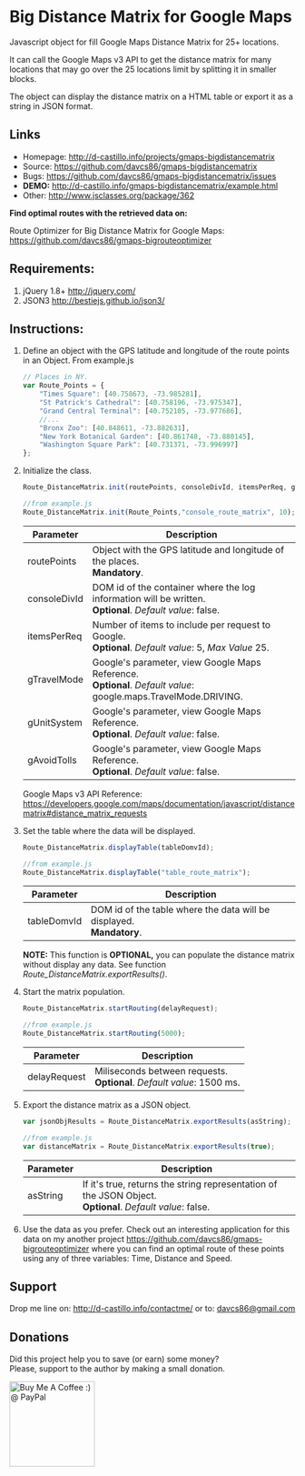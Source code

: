 Big Distance Matrix for Google Maps
=======================

Javascript object for fill Google Maps Distance Matrix for 25+ locations.

It can call the Google Maps v3 API to get the distance matrix for many locations that may go over the 25 locations limit by splitting it in smaller blocks.

The object can display the distance matrix on a HTML table or export it as a string in JSON format.

## Links

* Homepage: <http://d-castillo.info/projects/gmaps-bigdistancematrix>
* Source: <https://github.com/davcs86/gmaps-bigdistancematrix>
* Bugs:   <https://github.com/davcs86/gmaps-bigdistancematrix/issues>
* **DEMO:** <http://d-castillo.info/gmaps-bigdistancematrix/example.html>
* Other: <http://www.jsclasses.org/package/362>

**Find optimal routes with the retrieved data on:**

Route Optimizer for Big Distance Matrix for Google Maps: <https://github.com/davcs86/gmaps-bigrouteoptimizer>

## Requirements:

1. jQuery 1.8+ <http://jquery.com/>
2. JSON3 <http://bestiejs.github.io/json3/>

## Instructions:

1. Define an object with the GPS latitude and longitude of the route points in an Object. From example.js

	```javascript
	// Places in NY.
	var Route_Points = {
		"Times Square": [40.758673, -73.985281],
		"St Patrick's Cathedral": [40.758196, -73.975347],
		"Grand Central Terminal": [40.752105, -73.977686],
		//...
		"Bronx Zoo": [40.848611, -73.882631],
		"New York Botanical Garden": [40.861748, -73.880145],
		"Washington Square Park": [40.731371, -73.996997]
	};
	```

2. Initialize the class.

	```javascript
	Route_DistanceMatrix.init(routePoints, consoleDivId, itemsPerReq, gTravelMode, gUnitSystem, gAvoidHighways, gAvoidTolls);

	//from example.js	
	Route_DistanceMatrix.init(Route_Points,"console_route_matrix", 10);
	```
	| Parameter | Description |
	| ------------- | ----------- |
	|routePoints | Object with the GPS latitude and longitude of the places. <br>**Mandatory**.|
	|consoleDivId | DOM id of the container where the log information will be written. <br>**Optional**. _Default value_: false. |
	|itemsPerReq | Number of items to include per request to Google. <br>**Optional**. _Default value_: 5,  _Max Value_ 25.|
	|gTravelMode | Google's parameter, view Google Maps Reference. <br>**Optional**. _Default value_: google.maps.TravelMode.DRIVING.|
	|gUnitSystem | Google's parameter, view Google Maps Reference. <br>**Optional**. _Default value_: false.|
	|gAvoidTolls | Google's parameter, view Google Maps Reference. <br>**Optional**. _Default value_: false.|

	Google Maps v3 API Reference: <https://developers.google.com/maps/documentation/javascript/distancematrix#distance_matrix_requests>

3. Set the table where the data will be displayed.

	```javascript
	Route_DistanceMatrix.displayTable(tableDomvId);

	//from example.js	
	Route_DistanceMatrix.displayTable("table_route_matrix");
	```
	| Parameter | Description |
	| ------------- | ----------- |
	|tableDomvId | DOM id of the table where the data will be displayed. <br>**Mandatory**.|

	**NOTE:** This function is **OPTIONAL,** you can populate the distance matrix without display any data. See function _Route_DistanceMatrix.exportResults()_.

4. Start the matrix population.

	```javascript
	Route_DistanceMatrix.startRouting(delayRequest);
	
	//from example.js
	Route_DistanceMatrix.startRouting(5000);
	```
	| Parameter | Description |
	| ------------- | ----------- |
	|delayRequest | Miliseconds between requests. <br>**Optional**. _Default value_: 1500 ms.|

5. Export the distance matrix as a JSON object.

	```javascript
	var jsonObjResults = Route_DistanceMatrix.exportResults(asString);
	
	//from example.js
	var distanceMatrix = Route_DistanceMatrix.exportResults(true);
	```
	| Parameter | Description |
	| ------------- | ----------- |
	|asString | If it's true, returns the string representation of the JSON Object. <br>**Optional**. _Default value_: false.|

6. Use the data as you prefer. Check out an interesting application for this data on my another project <https://github.com/davcs86/gmaps-bigrouteoptimizer> where you can find an optimal route of these points using any of three variables: Time, Distance and Speed.


## Support

Drop me line on: <http://d-castillo.info/contactme/> or to: davcs86@gmail.com

## Donations

Did this project help you to save (or earn) some money?<br>
Please, support to the author by making a small donation.

<a href='https://www.paypal.com/cgi-bin/webscr?cmd=_s-xclick&hosted_button_id=2PK29ZFPUZ5WL' target='_blank'><img width="150" style='border:0px;width:150px' src='http://ko-fi.com/img/button-4.png' border='0' alt='Buy Me A Coffee :) @ PayPal' /></a>
